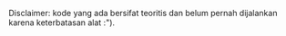 Disclaimer: kode yang ada bersifat teoritis dan belum pernah dijalankan karena keterbatasan alat :").
